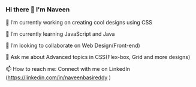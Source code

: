 ### Hi there 👋 I'm Naveen
🔭 I’m currently working on creating cool designs using CSS

 🌱 I’m currently learning JavaScript and Java
 
 👯 I’m looking to collaborate on Web Design(Front-end)
 

 💬 Ask me about Advanced topics in CSS(Flex-box, Grid and more designs)
 
 
 📫 How to reach me: Connect with me on LinkedIn (https://linkedin.com/in/naveenbasireddy )

